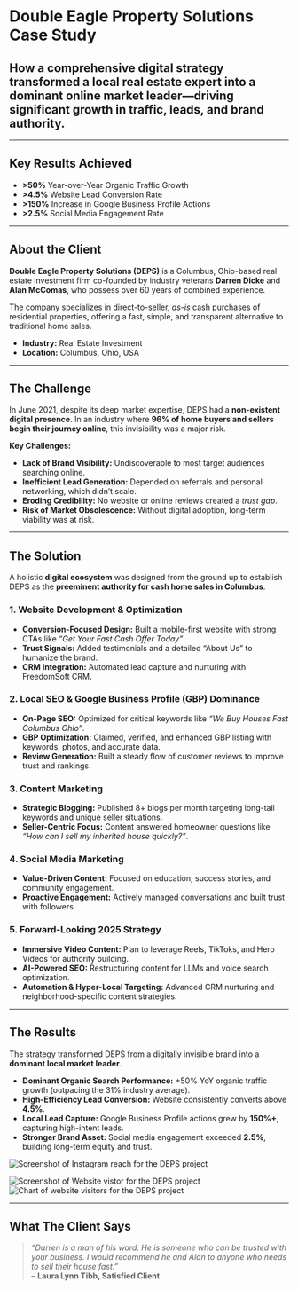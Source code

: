 # Double Eagle Property Solutions Case Study  

## How a comprehensive digital strategy transformed a local real estate expert into a dominant online market leader—driving significant growth in traffic, leads, and brand authority.  

---

## Key Results Achieved  
- **>50%** Year-over-Year Organic Traffic Growth  
- **>4.5%** Website Lead Conversion Rate  
- **>150%** Increase in Google Business Profile Actions  
- **>2.5%** Social Media Engagement Rate

 

---

## About the Client  
**Double Eagle Property Solutions (DEPS)** is a Columbus, Ohio-based real estate investment firm co-founded by industry veterans **Darren Dicke** and **Alan McComas**, who possess over 60 years of combined experience.  

The company specializes in direct-to-seller, *as-is* cash purchases of residential properties, offering a fast, simple, and transparent alternative to traditional home sales.  

- **Industry:** Real Estate Investment  
- **Location:** Columbus, Ohio, USA  

---

## The Challenge  
In June 2021, despite its deep market expertise, DEPS had a **non-existent digital presence**. In an industry where **96% of home buyers and sellers begin their journey online**, this invisibility was a major risk.  

**Key Challenges:**  
- **Lack of Brand Visibility:** Undiscoverable to most target audiences searching online.  
- **Inefficient Lead Generation:** Depended on referrals and personal networking, which didn’t scale.  
- **Eroding Credibility:** No website or online reviews created a *trust gap*.  
- **Risk of Market Obsolescence:** Without digital adoption, long-term viability was at risk.  

---

## The Solution  
A holistic **digital ecosystem** was designed from the ground up to establish DEPS as the **preeminent authority for cash home sales in Columbus**.  

### 1. Website Development & Optimization  
- **Conversion-Focused Design:** Built a mobile-first website with strong CTAs like *“Get Your Fast Cash Offer Today”*.  
- **Trust Signals:** Added testimonials and a detailed “About Us” to humanize the brand.  
- **CRM Integration:** Automated lead capture and nurturing with FreedomSoft CRM.  

### 2. Local SEO & Google Business Profile (GBP) Dominance  
- **On-Page SEO:** Optimized for critical keywords like *“We Buy Houses Fast Columbus Ohio”*.  
- **GBP Optimization:** Claimed, verified, and enhanced GBP listing with keywords, photos, and accurate data.  
- **Review Generation:** Built a steady flow of customer reviews to improve trust and rankings.  

### 3. Content Marketing  
- **Strategic Blogging:** Published 8+ blogs per month targeting long-tail keywords and unique seller situations.  
- **Seller-Centric Focus:** Content answered homeowner questions like *“How can I sell my inherited house quickly?”*.  

### 4. Social Media Marketing  
- **Value-Driven Content:** Focused on education, success stories, and community engagement.  
- **Proactive Engagement:** Actively managed conversations and built trust with followers.  

### 5. Forward-Looking 2025 Strategy  
- **Immersive Video Content:** Plan to leverage Reels, TikToks, and Hero Videos for authority building.  
- **AI-Powered SEO:** Restructuring content for LLMs and voice search optimization.  
- **Automation & Hyper-Local Targeting:** Advanced CRM nurturing and neighborhood-specific content strategies.  

---

## The Results  
The strategy transformed DEPS from a digitally invisible brand into a **dominant local market leader**.  

- **Dominant Organic Search Performance:** +50% YoY organic traffic growth (outpacing the 31% industry average).  
- **High-Efficiency Lead Conversion:** Website consistently converts above **4.5%**.  
- **Local Lead Capture:** Google Business Profile actions grew by **150%+**, capturing high-intent leads.  
- **Stronger Brand Asset:** Social media engagement exceeded **2.5%**, building long-term equity and trust.

![Screenshot of Instagram reach for the DEPS project](../../assets/images/DEPS%20Instagram%20reach.png)


![Screenshot of Website vistor for the DEPS project](../../assets/images/DEPS-Website-visitor.png) 
![Chart of website visitors for the DEPS project](../../assets/images/DEPS-Website-visitor.png)

---

## What The Client Says  
> *“Darren is a man of his word. He is someone who can be trusted with your business. I would recommend he and Alan to anyone who needs to sell their house fast.”*  
> – **Laura Lynn Tibb, Satisfied Client**  


